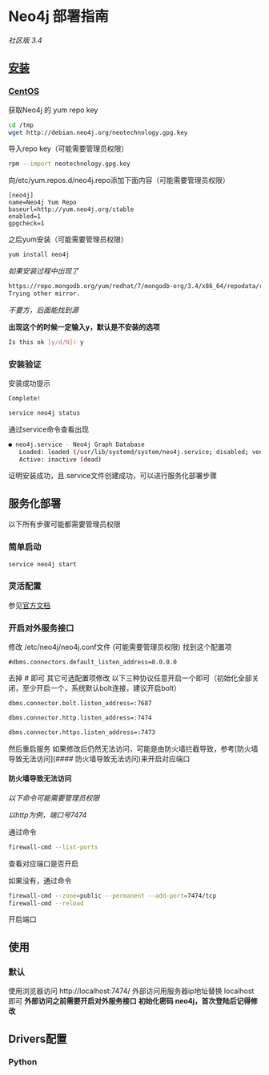 # Neo4j 部署指南
*社区版 3.4*
## [安装](https://neo4j.com/download/other-releases/#releases "installation tutorial")
### [CentOS](http://yum.neo4j.org/stable/?_ga=2.140724145.202350270.1530342739-105396060.1530342739 "yum tutorial")
获取Neo4j 的 yum repo key
```sh
cd /tmp
wget http://debian.neo4j.org/neotechnology.gpg.key
```
导入repo key（可能需要管理员权限）
```sh
rpm --import neotechnology.gpg.key
```
向/etc/yum.repos.d/neo4j.repo添加下面内容（可能需要管理员权限）
```vim
[neo4j]
name=Neo4j Yum Repo
baseurl=http://yum.neo4j.org/stable
enabled=1
gpgcheck=1
```
之后yum安装（可能需要管理员权限）
```sh
yum install neo4j
```
*如果安装过程中出现了*
```sh
https://repo.mongodb.org/yum/redhat/7/mongodb-org/3.4/x86_64/repodata/repomd.xml: [Errno 12] Timeout on https://repo.mongodb.org/yum/redhat/7/mongodb-org/3.4/x86_64/repodata/repomd.xml: (28, 'Operation timed out after 30000 milliseconds with 0 out of 0 bytes received')
Trying other mirror.
```
*不要方，后面能找到源*

**出现这个的时候一定输入y，默认是不安装的选项**
```sh
Is this ok [y/d/N]: y
```
### 安装验证
安装成功提示
```sh
Complete!
```
```sh
service neo4j status
```
通过service命令查看出现
```sh
● neo4j.service - Neo4j Graph Database
   Loaded: loaded (/usr/lib/systemd/system/neo4j.service; disabled; vendor preset: disabled)
   Active: inactive (dead)
```
证明安装成功，且.service文件创建成功，可以进行服务化部署步骤
## 服务化部署
以下所有步骤可能都需要管理员权限
### 简单启动
```sh
service neo4j start
```
### 灵活配置
参见[官方文档](https://neo4j.com/docs/operations-manual/3.2/installation/linux/systemd/)
### 开启对外服务接口
修改 /etc/neo4j/neo4j.conf文件 (可能需要管理员权限)
找到这个配置项
```vim
#dbms.connectors.default_listen_address=0.0.0.0
```
去掉 # 即可
其它可选配置项修改
以下三种协议任意开启一个即可（初始化全部关闭，至少开启一个，系统默认bolt连接，建议开启bolt）
```sh
dbms.connector.bolt.listen_address=:7687
```
```sh
dbms.connector.http.listen_address=:7474
```
```sh
dbms.connector.https.listen_address=:7473
```
然后重启服务
如果修改后仍然无法访问，可能是由防火墙拦截导致，参考[防火墙导致无法访问](#### 防火墙导致无法访问)来开启对应端口
#### 防火墙导致无法访问
*以下命令可能需要管理员权限*

*以http为例，端口号7474*

通过命令
```sh
firewall-cmd --list-ports
```
查看对应端口是否开启

如果没有，通过命令
```sh
firewall-cmd --zone=public --permanent --add-port=7474/tcp
firewall-cmd --reload
```
开启端口

## 使用
### 默认
使用浏览器访问 http://localhost:7474/
外部访问用服务器ip地址替换 localhost 即可
**外部访问之前需要开启对外服务接口**
**初始化密码 neo4j，首次登陆后记得修改**
## Drivers配置
### Python


